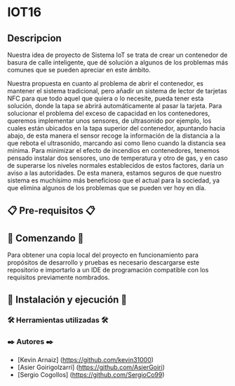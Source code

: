 # IOT16

## Descripcion
Nuestra idea de proyecto de Sistema IoT se trata de crear un contenedor de basura de calle
inteligente, que dé solución a algunos de los problemas más comunes que se pueden
apreciar en este ámbito.

Nuestra propuesta en cuanto al problema de abrir el contenedor, es mantener el sistema
tradicional, pero añadir un sistema de lector de tarjetas NFC para que todo aquel que quiera
o lo necesite, pueda tener esta solución, donde la tapa se abrirá automáticamente al pasar
la tarjeta. Para solucionar el problema del exceso de capacidad en los contenedores,
queremos implementar unos sensores, de ultrasonido por ejemplo, los cuales están
ubicados en la tapa superior del contenedor, apuntando hacia abajo, de esta manera el
sensor recoge la información de la distancia a la que rebota el ultrasonido, marcando asi
como lleno cuando la distancia sea mínima.
Para minimizar el efecto de incendios en contenedores, tenemos pensado instalar dos
sensores, uno de temperatura y otro de gas, y en caso de superarse los niveles normales
establecidos de estos factores, daría un aviso a las autoridades.
De esta manera, estamos seguros de que nuestro sistema es muchísimo más beneficioso
que el actual para la sociedad, ya que elimina algunos de los problemas que se pueden ver
hoy en día.

## 📋 Pre-requisitos 📋

## 🚀 Comenzando 🚀
Para obtener una copia local del proyecto en funcionamiento para propósitos de desarrollo y pruebas 
es necesario descargarse este repositorio e importarlo a un IDE de programación compatible con los requisitos previamente nombrados.

## 🔧 Instalación y ejecución 🔧

### 🛠️ Herramientas utilizadas 🛠️

### ✒️ Autores ✒️

* [Kevin Arnaiz] (https://github.com/kevin31000)
* [Asier Goirigolzarri] (https://github.com/AsierGoiri)
* [Sergio Cogollos] (https://github.com/SergioCo99)
